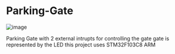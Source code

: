 # Parking-Gate
![image](https://github.com/3bdallaaa/Parking-Gate/assets/118936824/13806c77-2948-4968-ba20-c6bfd7fd93a8)

Parking Gate with 2 external intrupts for controlling the gate 
gate is represented by the LED
this project uses STM32F103C8 ARM
